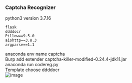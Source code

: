 ### Captcha Recognizer
python3 version 3.7.16
```
flask
ddddocr
Pillow==9.5.0
aiohttp==3.8.3
argparse==1.1
```
anaconda env name captcha  
Burp add extender captcha-killer-modified-0.24.4-jdk11.jar  
anaconda run codereg.py  
Template choose ddddocr  
![image](https://github.com/KiritoLoveAsuna/WebApplicationSecurity/assets/38044499/6e34e349-5883-4399-a0e8-07e9f567bc0d)
